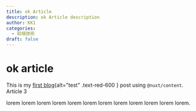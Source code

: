 ```yaml
---
title: ok Article
description: ok Article description
author: KK1
categories:
  - 前端技術
draft: false
---
```


# ok article

This is my [first blog](#link){alt="test" .text-red-600 } post using `@nuxt/content`. Article 3

<!-- more -->
lorem lorem lorem lorem lorem lorem lorem lorem lorem lorem lorem lorem.
